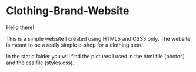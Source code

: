# Clothing-Brand-Website

Hello there!

This is a simple website I created using HTML5 and CSS3 only. The website is meant to be a really simple e-shop for a clothing store.

In the static folder you will find the pictures I used in the html file (photos) and the css file (styles.css).
